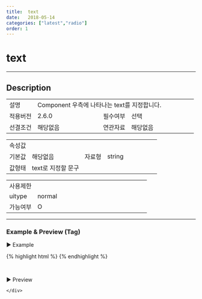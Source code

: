```yaml
---
title:  text
date:   2018-05-14
categories: ["latest","radio"]
order: 1
---
```


text
===

---

## Description

<table style="width:100%">
    <colgroup>
        <col width="15%"/>
        <col width="35%"/>
        <col width="15%"/>
        <col width="35%"/>
    </colgroup>
    <tr>
        <td class="tdTitle">설명</td>
        <td colspan="3">Component 우측에 나타나는 text를 지정합니다.</td>
    </tr>
    <tr>
        <td class="tdTitle">적용버전</td>
        <td>2.6.0</td>
        <td class="tdTitle">필수여부</td>
        <td>선택</td>
    </tr>
    <tr>
        <td class="tdTitle">선결조건</td>
        <td>해당없음</td>
        <td class="tdTitle">연관자료</td>
        <td>해당없음</td>
    </tr>
</table>
<table style="width:100%">
    <colgroup>
        <col width="15%"/>
        <col width="35%"/>
        <col width="15%"/>
        <col width="35%"/>
    </colgroup>
    <tr>
        <td class="tdTitle tdBg" colspan="4">속성값</td>
    </tr>
    <tr>
        <td class="tdTitle">기본값</td>
        <td>해당없음</td>
        <td class="tdTitle">자료형</td>
        <td>string</td>
    </tr>
    <tr>
        <td class="tdTitle">값형태</td>
        <td colspan="3">text로 지정할 문구</td>
    </tr>
</table>
<table style="width:100%">
    <colgroup>
        <col width="20%"/>
        <col width="20%"/>
        <col width="20%"/>
        <col width="20%"/>
        <col width="20%"/>
    </colgroup>
    <tr>
        <td class="tdTitle tdBg" colspan="5">사용제한</td>
    </tr>
    <tr>
        <td>uitype</td>
        <td class="tdCenter">normal</td>
        <td></td>
        <td></td>
        <td></td>
    </tr>
    <tr>
        <td>가능여부</td>
        <td class="tdBlue tdCenter">O</td>
        <td></td>
        <td></td>
        <td></td>
    </tr>
</table>

---
### Example & Preview (Tag)

<script>
    var SBUxData = [
        { text : "SBUx Radio1" },
        { text : "SBUx Radio2" },
        { text : "SBUx Radio3" }
    ];
</script>

<sbux-tabs id="exTab1" name="exTab1" uitype="normal" title-target-id-array="exTab1_1" title-text-array="normal(고정형)">
</sbux-tabs>
<div class="tab-content">
    <div id="exTab1_1">

▶ Example

{% highlight html %}
<sbux-radio id="sbIdx1" name="sbTagNm" uitype="normal" text="SBUx Radio1"></sbux-radio>
<sbux-radio id="sbIdx2" name="sbTagNm" uitype="normal" text="SBUx Radio2"></sbux-radio>
<sbux-radio id="sbIdx3" name="sbTagNm" uitype="normal" text="SBUx Radio3"></sbux-radio>
{% endhighlight %}

<br>

▶ Preview

<sbux-radio id="sbIdx1" name="sbTagNm" uitype="normal" text="SBUx Radio1"></sbux-radio>
<sbux-radio id="sbIdx2" name="sbTagNm" uitype="normal" text="SBUx Radio2"></sbux-radio>
<sbux-radio id="sbIdx3" name="sbTagNm" uitype="normal" text="SBUx Radio3"></sbux-radio>

    </div>
</div>